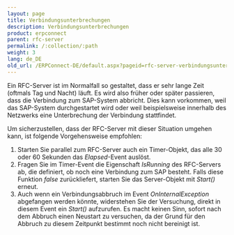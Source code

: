 ```yaml
---
layout: page
title: Verbindungsunterbrechungen
description: Verbindungsunterbrechungen
product: erpconnect
parent: rfc-server
permalink: /:collection/:path
weight: 3
lang: de_DE
old_url: /ERPConnect-DE/default.aspx?pageid=rfc-server-verbindungsunterbrechungen
---
```


Ein RFC-Server ist im Normalfall so gestaltet, dass er sehr lange Zeit (oftmals Tag und Nacht) läuft. Es wird also früher oder später passieren, dass die Verbindung zum SAP-System abbricht. Dies kann vorkommen, weil das SAP-System durchgestartet wird oder weil beispielsweise innerhalb des Netzwerks eine Unterbrechung der Verbindung stattfindet.

Um sicherzustellen, dass der RFC-Server mit dieser Situation umgehen kann, ist folgende Vorgehensweise empfohlen:

1. Starten Sie parallel zum RFC-Server auch ein Timer-Objekt, das alle 30 oder 60 Sekunden das *Elapsed*-Event auslöst. 
2. Fragen Sie im Timer-Event die Eigenschaft *IsRunning* des RFC-Servers ab, die definiert, ob noch eine Verbindung zum SAP besteht. Falls diese Funktion *false* zurückliefert, starten Sie das Server-Objekt mit *Start()* erneut. 
3. Auch wenn ein Verbindungsabbruch im Event *OnInternalException* abgefangen werden könnte, widerstehen Sie der Versuchung, direkt in diesem Event ein *Start()* aufzurufen. Es macht keinen Sinn, sofort nach dem Abbruch einen Neustart zu versuchen, da der Grund für den Abbruch zu diesem Zeitpunkt bestimmt noch nicht bereinigt ist.
